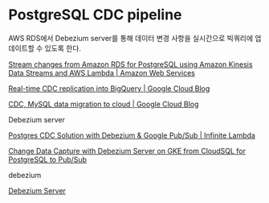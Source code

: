 # PostgreSQL CDC pipeline

AWS RDS에서 Debezium server를 통해 데이터 변경 사항을 실시간으로 빅쿼리에 업데이트할 수 있도록 한다.

[Stream changes from Amazon RDS for PostgreSQL using Amazon Kinesis Data Streams and AWS Lambda | Amazon Web Services](https://aws.amazon.com/ko/blogs/database/stream-changes-from-amazon-rds-for-postgresql-using-amazon-kinesis-data-streams-and-aws-lambda/)

[Real-time CDC replication into BigQuery | Google Cloud Blog](https://cloud.google.com/blog/products/data-analytics/real-time-cdc-replication-bigquery)

[CDC, MySQL data migration to cloud | Google Cloud Blog](https://cloud.google.com/blog/products/data-analytics/how-to-move-data-from-mysql-to-bigquery)


Debezium server

[Postgres CDC Solution with Debezium & Google Pub/Sub | Infinite Lambda](https://infinitelambda.com/post/postgres-cdc-debezium-google-pubsub/)

[Change Data Capture with Debezium Server on GKE from CloudSQL for PostgreSQL to Pub/Sub](https://medium.com/google-cloud/change-data-capture-with-debezium-server-on-gke-from-cloudsql-for-postgresql-to-pub-sub-d1c0b92baa98)

debezium

[Debezium Server](https://debezium.io/documentation/reference/operations/debezium-server.html)


